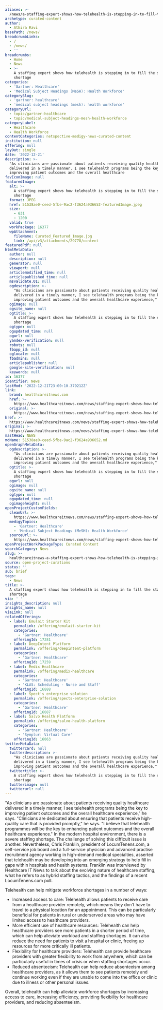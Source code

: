 ```yaml
---
aliases: >-
  /news/a-staffing-expert-shows-how-telehealth-is-stepping-in-to-fill-the-staffing-shortage
archetype: curated-content
author:
  - Athira Ravi
basePath: /news/
breadcrumbLinks:
  - /
  - /news/
  - ''
breadcrumbs:
  - Home
  - News
  - >-
    A staffing expert shows how telehealth is stepping in to fill the staffing
    shortage
categories:
  - 'Gartner: Healthcare'
  - 'Medical Subject Headings (MeSH): Health Workforce'
categorySlug:
  - 'gartner: healthcare'
  - 'medical subject headings (mesh): health workforce'
categoryUrl:
  - topic/gartner-healthcare
  - topic/medical-subject-headings-mesh-health-workforce
categoryLabel:
  - Healthcare
  - Health Workforce
contentCategories: netspective-medigy-news-curated-content
institution: null
offering: null
layOut: single
date: '2022-12-21'
description: >-
  "As clinicians are passionate about patients receiving quality healthcare
  delivered in a timely manner, I see telehealth programs being the key to
  improving patient outcomes and the overall healthcare
favIconImage: null
featuredImage:
  alt: >-
    A staffing expert shows how telehealth is stepping in to fill the staffing
    shortage
  format: JPEG
  href: 51538ae0-ceed-5fbe-9ac2-f3624a936652-featuredImage.jpeg
  size:
    - 631
    - 1200
  valid: true
  workPackage: 16377
  wpAttachment:
    fileName: Curated_Featured_Image.jpg
    link: /api/v3/attachments/29778/content
featuredPdf: null
htmlMetaData:
  author: null
  description: null
  generator: null
  viewport: null
  articlemodified_time: null
  articlepublished_time: null
  msvalidate.01: null
  ogdescription: >-
    "As clinicians are passionate about patients receiving quality healthcare
    delivered in a timely manner, I see telehealth programs being the key to
    improving patient outcomes and the overall healthcare experience," he says.
  ogimage: null
  ogsite_name: null
  ogtitle: >-
    A staffing expert shows how telehealth is stepping in to fill the staffing
    shortage
  ogtype: null
  ogupdated_time: null
  ogurl: null
  yandex-verification: null
  robots: null
  fbapp_id: null
  oglocale: null
  fbadmins: null
  articlepublisher: null
  google-site-verification: null
  keywords: null
id: 16377
identifier: News
lastMod: '2022-12-21T23:00:10.379212Z'
link:
  brand: healthcareitnews.com
  href: >-
    https://www.healthcareitnews.com/news/staffing-expert-shows-how-telehealth-stepping-fill-staffing-shortage
  original: >-
    https://www.healthcareitnews.com/news/staffing-expert-shows-how-telehealth-stepping-fill-staffing-shortage
href: >-
  https://www.healthcareitnews.com/news/staffing-expert-shows-how-telehealth-stepping-fill-staffing-shortage
original: >-
  https://www.healthcareitnews.com/news/staffing-expert-shows-how-telehealth-stepping-fill-staffing-shortage
mastHead: NEWS
mdName: 51538ae0-ceed-5fbe-9ac2-f3624a936652.md
openGraphMetaData:
  ogdescription: >-
    "As clinicians are passionate about patients receiving quality healthcare
    delivered in a timely manner, I see telehealth programs being the key to
    improving patient outcomes and the overall healthcare experience," he says.
  ogtitle: >-
    A staffing expert shows how telehealth is stepping in to fill the staffing
    shortage
  ogurl: null
  ogimage: null
  ogsite_name: null
  ogtype: null
  ogupdated_time: null
  ogimageheight: null
openProjectCustomFields:
  cleanUrl: >-
    https://www.healthcareitnews.com/news/staffing-expert-shows-how-telehealth-stepping-fill-staffing-shortage
  medigyTopics:
    - 'Gartner: Healthcare'
    - 'Medical Subject Headings (MeSH): Health Workforce'
  sourceUrl: >-
    https://www.healthcareitnews.com/news/staffing-expert-shows-how-telehealth-stepping-fill-staffing-shortage
openProjectWorkPackageType: Curated Content
searchCategory: News
slug: >-
  healthcareitnews-a-staffing-expert-shows-how-telehealth-is-stepping-in-to-fill-the-staffing-shortage
source: open-project-curations
status: ''
sub: brief
tags:
  - News
title: >-
  A staffing expert shows how telehealth is stepping in to fill the staffing
  shortage
via: ' '
insights_description: null
insights_name: null
viaLink: null
relatedOfferings:
  - label: Emulait Starter Kit
    permalink: /offering/emulait-starter-kit
    categories:
      - 'Gartner: Healthcare'
    offeringId: 17281
  - label: DeepIntent Platform
    permalink: /offering/deepintent-platform
    categories:
      - 'Gartner: Healthcare'
    offeringId: 17259
  - label: Medix Healthcare
    permalink: /offering/medix-healthcare
    categories:
      - 'Gartner: Healthcare'
      - 'KLAS: Scheduling - Nurse and Staff'
    offeringId: 16888
  - label: Spect's enterprise solution
    permalink: /offering/spects-enterprise-solution
    categories:
      - 'Gartner: Healthcare'
    offeringId: 16087
  - label: Salvo Health Platform
    permalink: /offering/salvo-health-platform
    categories:
      - 'Gartner: Healthcare'
      - 'Symplur: Virtual Care'
    offeringId: 16063
twitterMetaData:
  twittercard: null
  twitterdescription: >-
    "As clinicians are passionate about patients receiving quality healthcare
    delivered in a timely manner, I see telehealth programs being the key to
    improving patient outcomes and the overall healthcare experience," he says.
  twittertitle: >-
    A staffing expert shows how telehealth is stepping in to fill the staffing
    shortage
  twitterimage: null
  twitterurl: null
---
```

<p>"As clinicians are passionate about patients receiving quality healthcare delivered in a timely manner, I see telehealth programs being the key to improving patient outcomes and the overall healthcare experience," he says. "Clinicians are dedicated about ensuring that patients receive high-quality care that is provided promptly," he says. "I believe that telehealth programmes will be the key to enhancing patient outcomes and the overall healthcare experience." In the modern hospital environment, there is a severe staffing shortage. The challenge of solving this difficult issue is another. Nevertheless, Chris Franklin, president of LocumTenens.com, a self-service job board and a full-service physician and advanced practise recruitment agency working in high-demand medical specialties, asserted that telehealth may be developing into an emerging strategy to help fill in gaps within hospitals and health systems. Franklin was interviewed by Healthcare IT News to talk about the evolving nature of healthcare staffing, what he refers to as hybrid staffing tactics, and the findings of a recent LocumTenens.com poll.&nbsp;</p><p>Telehealth can help mitigate workforce shortages in a number of ways:</p><ul><li>Increased access to care: Telehealth allows patients to receive care from a healthcare provider remotely, which means they don't have to travel to a physical location for an appointment. This can be particularly beneficial for patients in rural or underserved areas who may have limited access to healthcare providers.</li><li>More efficient use of healthcare resources: Telehealth can help healthcare providers see more patients in a shorter period of time, which can help alleviate workload and staffing shortages. It can also reduce the need for patients to visit a hospital or clinic, freeing up resources for more critically ill patients.</li><li>Flexibility for healthcare providers: Telehealth can provide healthcare providers with greater flexibility to work from anywhere, which can be particularly useful in times of crisis or when staffing shortages occur.</li><li>Reduced absenteeism: Telehealth can help reduce absenteeism among healthcare providers, as it allows them to see patients remotely and continue working even if they are unable to come into the office or clinic due to illness or other personal issues.</li></ul><p>Overall, telehealth can help alleviate workforce shortages by increasing access to care, increasing efficiency, providing flexibility for healthcare providers, and reducing absenteeism.</p>